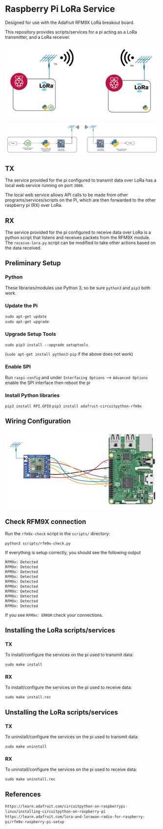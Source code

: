 # Raspberry Pi LoRa Service

Designed for use with the Adafruit RFM9X LoRa breakout board.

This repository provides scripts/services for a pi acting as a LoRa transmitter, and a LoRa receiver. 

![img/pis.png](img/pis.png)

![img/event.png](img/event.png)


## TX

The service provided for the pi configured to transmit data over LoRa has a local web service running on port `3000`. 

The local web service allows API calls to be made from other programs/services/scripts on the Pi, which are then forwarded to the other raspberry pi (RX) over LoRa.

## RX 

The service provided for the pi configured to receive data over LoRa is a python script that listens and receives packets from the RFM9X module. The `receive-lora.py` script can be modified to take other actions based on the data received.

## Preliminary Setup

### Python

These libraries/modules use Python 3, so be sure `python3` and `pip3` both work.

### Update the Pi

  `sudo apt-get update`  
  `sudo apt-get upgrade`  

### Upgrade Setup Tools  

  `sudo pip3 install --upgrade setuptools`

  (`sudo apt-get install python3-pip` if the above does not work)

### Enable SPI  

  Run `raspi-config` and under `Interfacing Options` --> `Advanced Options` enable the SPI interface then reboot the pi

### Install Python libraries

  `pip3 install RPI.GPIO`
  `pip3 install adafruit-circuitpython-rfm9x`


## Wiring Configuration  

![img/circuit.png](img/circuit.png)

## Check RFM9X connection

  Run the `rfm9x-check` script in the `scripts/` directory:

  `python3 scripts/rfm9x-check.py`

  If everything is setup correctly, you should see the following output  

  ```
  RFM9x: Detected
  RFM9x: Detected
  RFM9x: Detected
  RFM9x: Detected
  RFM9x: Detected
  RFM9x: Detected
  RFM9x: Detected
  RFM9x: Detected
  RFM9x: Detected
  RFM9x: Detected
  ```

  If you see `RFM9x: ERROR` check your connections.  

## Installing the LoRa scripts/services  

### TX  

To install/configure the services on the pi used to transmit data:  

`sudo make install`  

### RX 

To install/configure the services on the pi used to receive data:  

`sudo make install.rec`

## Unstalling the LoRa scripts/services  

### TX  

To uninstall/configure the services on the pi used to transmit data:  

`sudo make uninstall`  

### RX 

To uninstall/configure the services on the pi used to receive data:  

`sudo make uninstall.rec`


## References  

`https://learn.adafruit.com/circuitpython-on-raspberrypi-linux/installing-circuitpython-on-raspberry-pi`
`https://learn.adafruit.com/lora-and-lorawan-radio-for-raspberry-pi/rfm9x-raspberry-pi-setup`